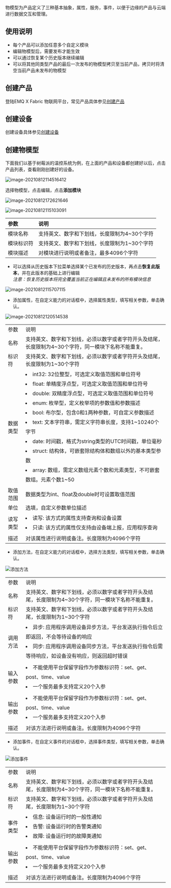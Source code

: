 物模型为产品定义了三种基本抽象，属性，服务，事件，以便于边缘的产品与云端进行数据交互和管理。

## 使用说明
* 每个产品可以添加任意多个自定义模块
* 编辑物模型后，需要发布才能生效
* 可以通过恢复某个历史版本继续编辑
* 可以将其他同类型产品的最后一次发布的物模型拷贝至当前产品，拷贝时将清空当前产品未发布的物模型

## 创建产品

登陆EMQ X Fabric 物联网平台，常见产品具体参见[创建产品](../../quick_start/create_product.md)

## 创建设备

创建设备具体参见[创建设备](../../quick_start/create_device.md)

## 创建物模型

下面我们以基于树莓派的温控系统为例，在上面的产品和设备都创建好以后，点击产品列表，查看刚刚创建好的设备。

![image-20210812114516412](./_assets/image-20210812114516412.png)

选择物模型，点击编辑，点击**添加模块**

![image-20210812172621646](./_assets/image-20210812172621646.png)

![image-20210812115103091](./_assets/image-20210812115103091.png)

| 参数  | 说明  |
| :------------ | :------------ |
| 模块名称  | 支持英文、数字和下划线，长度限制为4~30个字符 |
| 模块标识符 | 支持英文、数字和下划线，长度限制为1~30个字符 |
| 模块描述 | 对模块进行说明或者备注，最多4096个字符 |

* 可以选择从历史版本下拉菜单选择某个已发布的历史版本，再点击**恢复此版本**，并在此版本的基础上进行编辑  
_注意：恢复历史版本将完全覆盖当前正在编辑且未发布的所有模块信息_

![image-20210812115707115](./_assets/image-20210812115707115.png)

* 添加属性，在自定义能力的对话框中，选择属性类型，填写相关参数，单击确认。

![image-20210812120514538](./_assets/image-20210812120514538.png)

<table>
<tr> <td>参数</td> <td>说明</td> </tr>
<tr>
    <td>名称</td>
    <td>支持英文、数字和下划线，必须以数字或者字符开头及结尾，长度限制为4~30个字符，同一模块下名称不能重复。</td>
</tr>
<tr>
    <td>标识符</td>
    <td>支持英文、数字和下划线，必须以数字或者字符开头及结尾，长度限制为1~30个字符</td>
</tr>
<tr>
    <td>数据类型</td>
    <td> 
        <div style="line-height:30px;">
            <li>int32: 32位整型，可选定义取值范围和单位符号</li>
            <li>float: 单精度浮点型，可选定义取值范围和单位符号</li>
            <li>double: 双精度浮点型，可选定义取值范围和单位符号</li>
            <li>enum: 枚举型，定义枚举项的参数值和参数描述</li>
            <li>bool: 布尔型，包含0和1两种参数，可自定义参数描述</li>
            <li>text: 文本字符串，需定义字符串长度，支持1~10240个字节</li>
            <li>date: 时间戳，格式为string类型的UTC时间戳，单位毫秒</li>
            <li>struct: 结构体，可嵌套除结构体和数组以外的基本类型参数</li>
            <li>array: 数组，需定义数组元素个数和元素类型，不可嵌套数组。元素个数1~50</li>
        </div>
    </td>
</tr>
<tr>
    <td>取值范围</td>
    <td>数据类型为int、float及double时可设置取值范围</td>
</tr>
<tr>
    <td>单位</td>
    <td>选填，自定义参数单位描述</td>
</tr>
<tr>
    <td>读写类型</td>
    <td>
        <div style="line-height:30px;">
            <li>读写: 该方式的属性支持查询和设备设置</li>
            <li>只读: 该方式的属性仅支持由设备端上报，应用程序查询</li>
        </div>
    </td>
</tr>
<tr>
    <td>描述</td>
    <td>对该属性进行说明或备注。长度限制为4096个字符</td>
</tr>
</table>

* 添加方法，在自定义能力的对话框中，选择方法类型，填写相关参数，单击确认。

![添加方法]()

<table>
<tr> <td>参数</td> <td>说明</td> </tr>
<tr>
    <td>名称</td>
    <td>支持英文、数字和下划线，必须以数字或者字符开头及结尾，长度限制为4~30个字符，同一模块下名称不能重复。</td>
</tr>
<tr>
    <td>标识符</td>
    <td>支持英文、数字和下划线，必须以数字或者字符开头及结尾，长度限制为1~30个字符</td>
</tr>
<tr>
    <td>调用方法</td>
    <td> 
        <div style="line-height:30px;">
            <li>异步: 应用程序调用设备异步方法，平台发送执行指令后立即返回，不会等待设备的响应</li>
            <li>同步: 应用程序调用设备同步方法，平台发送执行指令后需等待响应，如设备没有响应，则返回超时错误</li>
        </div>
    </td>
</tr>
<tr>
    <td>输入参数</td>
    <td>
         <div style="line-height:30px;">
            <li>不能使用平台保留字段作为参数标识符：set、get、post、time、value</li>
            <li>一个服务最多支持定义20个入参</li>
        </div>
    </td>
</tr>
<tr>
    <td>输出参数</td>
    <td>
         <div style="line-height:30px;">
            <li>不能使用平台保留字段作为参数标识符：set、get、post、time、value</li>
            <li>一个服务最多支持定义20个入参</li>
        </div>
    </td>
</tr>
<tr>
    <td>描述</td>
    <td>对该方法进行说明或备注。长度限制为4096个字符</td>
</tr>
</table>

* 添加事件，在自定义事件的对话框中，选择事件类型，填写相关参数，单击确认。

![添加事件]()

<table>
<tr> <td>参数</td> <td>说明</td> </tr>
<tr>
    <td>名称</td>
    <td>支持英文、数字和下划线，必须以数字或者字符开头及结尾，长度限制为4~30个字符，同一模块下名称不能重复。</td>
</tr>
<tr>
    <td>标识符</td>
    <td>支持英文、数字和下划线，必须以数字或者字符开头及结尾，长度限制为1~30个字符</td>
</tr>
<tr>
    <td>事件类型</td>
    <td> 
        <div style="line-height:30px;">
            <li>信息: 设备运行时的一般性通知</li>
            <li>告警: 设备运行时的告警类通知</li>
            <li>故障: 设备运行时的故障类通知</li>
        </div>
    </td>
</tr>
<tr>
    <td>输出参数</td>
    <td>
         <div style="line-height:30px;">
            <li>不能使用平台保留字段作为参数标识符：set、get、post、time、value</li>
            <li>一个服务最多支持定义20个入参</li>
        </div>
    </td>
</tr>
<tr>
    <td>描述</td>
    <td>对该方法进行说明或备注。长度限制为4096个字符</td>
</tr>
</table>

